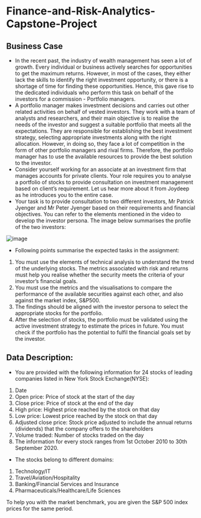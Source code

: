 # Finance-and-Risk-Analytics-Capstone-Project

## Business Case

 - In the recent past, the industry of wealth management has seen a lot of growth. Every individual or business actively searches for opportunities to get the maximum returns. However, in most of the cases, they either lack the skills to identify the right investment opportunity, or there is a shortage of time for finding these opportunities. Hence, this gave rise to the dedicated individuals who perform this task on behalf of the investors for a commission - Portfolio managers.
 - A portfolio manager makes investment decisions and carries out other related activities on behalf of vested investors. They work with a team of analysts and researchers, and their main objective is to realise the needs of the investor and suggest a suitable portfolio that meets all the expectations. They are responsible for establishing the best investment strategy, selecting appropriate investments along with the right allocation. However, in doing so, they face a lot of competition in the form of other portfolio managers and rival firms. Therefore, the portfolio manager has to use the available resources to provide the best solution to the investor.
 - Consider yourself working for an associate at an investment firm that manages accounts for private clients. Your role requires you to analyse a portfolio of stocks to provide consultation on investment management based on client’s requirement. Let us hear more about it from Joydeep as he introduces you to the entire case.
 - Your task is to provide consultation to two different investors, Mr Patrick Jyenger and Mr Peter Jyenger based on their requirements and financial objectives. You can refer to the elements mentioned in the video to develop the investor persona. The image below summarises the profile of the two investors:

![image](https://github.com/amity024/Finance-and-Risk-Analytics-Capstone-Project/assets/108462979/8babb56b-26df-421c-a6a2-147071a3e830)

 - Following points summarise the expected tasks in the assignment:

 1. You must use the elements of technical analysis to understand the trend of the underlying stocks. The metrics associated with risk and returns must help you realise whether the security meets the criteria of your investor’s financial goals.
 2. You must use the metrics and the visualisations to compare the performance of the available securities against each other, and also against the market index, S&P500.
 3. The findings should be aligned with the investor persona to select the appropriate stocks for the portfolio.
 4. After the selection of stocks, the portfolio must be validated using the active investment strategy to estimate the prices in future. You must check if the portfolio has the potential to fulfil the financial goals set by the investor.

## Data Description:

 - You are provided with the following information for 24 stocks of leading companies listed in New York Stock Exchange(NYSE):
   
 1. Date
 3. Open price: Price of stock at the start of the day
 4. Close price: Price of stock at the end of the day
 5. High price: Highest price reached by the stock on that day
 6. Low price: Lowest price reached by the stock on that day
 7. Adjusted close price: Stock price adjusted to include the annual returns (dividends) that the company offers to the shareholders
 8. Volume traded: Number of stocks traded on the day
 9. The information for every stock ranges from 1st October 2010 to 30th September 2020.

 - The stocks belong to different domains:
   
 1. Technology/IT
 2. Travel/Aviation/Hospitality
 3. Banking/Financial Services and Insurance
 4. Pharmaceuticals/Healthcare/Life Sciences

To help you with the market benchmark, you are given the S&P 500 index prices for the same period.
  
